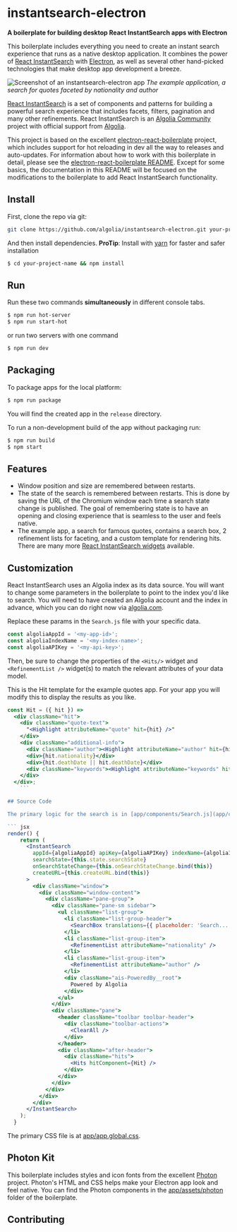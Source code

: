 # instantsearch-electron

**A boilerplate for building desktop React InstantSearch apps with Electron**

This boilerplate includes everything you need to create an instant search experience that runs as a native desktop application. It combines the power of [React InstantSearch](https://community.algolia.com/instantsearch.js/react/) with [Electron](http://electron.atom.io/), as well as several other hand-picked technologies that make desktop app development a breeze.

![Screenshot of an instantsearch-electron app](https://dl.dropboxusercontent.com/s/v2myrfdu0ugev31/Screenshot%202017-01-25%2013.37.12.png)
*The example application, a search for quotes faceted by nationality and author*

[React InstantSearch](https://community.algolia.com/instantsearch.js/react/) is a set of components and patterns for building a powerful search experience that includes facets, filters, pagination and many other refinements. React InstantSearch is an [Algolia Community](https://community.algolia.com/) project with official support from [Algolia](https://algolia.com).

This project is based on the excellent [electron-react-boilerplate](https://github.com/chentsulin/electron-react-boilerplate) project, which includes support for hot reloading in dev all the way to releases and auto-updates. For information about how to work with this boilerplate in detail, please see the [electron-react-boilerplate README](https://github.com/chentsulin/electron-react-boilerplate). Except for some basics, the documentation in this README will be focused on the modifications to the boilerplate to add React InstantSearch functionality.

## Install

First, clone the repo via git:

```bash
git clone https://github.com/algolia/instantsearch-electron.git your-project-name
```

And then install dependencies.
**ProTip**: Install with [yarn](https://github.com/yarnpkg/yarn) for faster and safer installation

```bash
$ cd your-project-name && npm install
```

## Run

Run these two commands __simultaneously__ in different console tabs.

```bash
$ npm run hot-server
$ npm run start-hot
```

or run two servers with one command

```bash
$ npm run dev
```

## Packaging

To package apps for the local platform:

```bash
$ npm run package
```

You will find the created app in the `release` directory.

To run a non-development build of the app without packaging run:

```bash
$ npm run build
$ npm start
```

## Features

+ Window position and size are remembered between restarts.
+ The state of the search is remembered between restarts. This is done by saving the URL of the Chromium window each time a search state change is published. The goal of remembering state is to have an opening and closing experience that is seamless to the user and feels native.
+ The example app, a search for famous quotes, contains a search box, 2 refinement lists for faceting, and a custom template for rendering hits. There are many more [React InstantSearch widgets](https://community.algolia.com/instantsearch.js/react/widgets/InstantSearch.html) available.

## Customization

React InstantSearch uses an Algolia index as its data source. You will want to change some parameters in the boilerplate to point to the index you'd like to search. You will need to have created an Algolia account and the index in advance, which you can do right now via [algolia.com](https://algolia.com).

Replace these params in the `Search.js` file with your specific data.

``` js
const algoliaAppId = '<my-app-id>';
const algoliaIndexName = '<my-index-name>';
const algoliaAPIKey = '<my-api-key>';
```

Then, be sure to change the properties of the `<Hits/>` widget and `<RefinementList />` widget(s) to match the relevant attributes of your data model.

This is the Hit template for the example quotes app. For your app you will modify this to display the results as you like.

``` jsx
const Hit = ({ hit }) =>
  <div className="hit">
    <div className="quote-text">
      "<Highlight attributeName="quote" hit={hit} />"
    </div>
    <div className="additional-info">
      <div className="author"><Highlight attributeName="author" hit={hit} /></div>
      <div>{hit.nationality}</div>
      <div>{hit.deathDate || hit.deathDate}</div>
      <div className="keywords"><Highlight attributeName="keywords" hit={hit} /></div>
    </div>
  </div>;
	```

## Source Code

The primary logic for the search is in [app/components/Search.js](app/components/Search.js). The render method looks like this:

``` jsx
render() {
    return (
      <InstantSearch
        appId={algoliaAppId} apiKey={algoliaAPIKey} indexName={algoliaIndexName}
        searchState={this.state.searchState}
        onSearchStateChange={this.onSearchStateChange.bind(this)}
        createURL={this.createURL.bind(this)}
      >
        <div className="window">
          <div className="window-content">
            <div className="pane-group">
              <div className="pane-sm sidebar">
                <ul className="list-group">
                  <li className="list-group-header">
                    <SearchBox translations={{ placeholder: 'Search...' }} />
                  </li>
                  <li className="list-group-item">
                    <RefinementList attributeName="nationality" />
                  </li>
                  <li className="list-group-item">
                    <RefinementList attributeName="author" />
                  </li>
                  <div className="ais-PoweredBy__root">
                    Powered by Algolia
                  </div>
                </ul>
              </div>
              <div className="pane">
                <header className="toolbar toolbar-header">
                  <div className="toolbar-actions">
                    <ClearAll />
                  </div>
                </header>
                <div className="after-header">
                  <div className="hits">
                    <Hits hitComponent={Hit} />
                  </div>
                </div>
              </div>
            </div>
          </div>
        </div>
      </InstantSearch>
    );
  }
```

The primary CSS file is at [app/app.global.css](app/app.global.css).


## Photon Kit

This boilerplate includes styles and icon fonts from the excellent [Photon](http://photonkit.com/) project. Photon's HTML and CSS helps make your Electron app look and feel native. You can find the Photon components in the [app/assets/photon](app/assets/photon) folder of the boilerplate.

## Contributing

